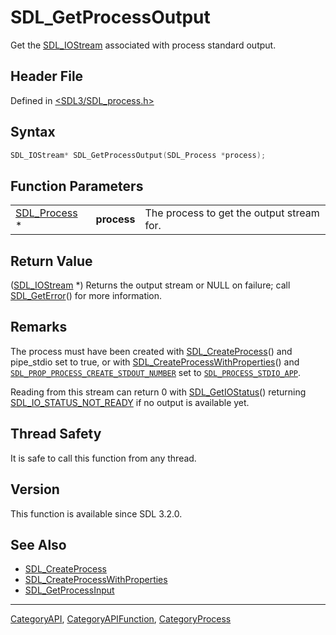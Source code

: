 # SDL_GetProcessOutput

Get the [SDL_IOStream](SDL_IOStream) associated with process standard output.

## Header File

Defined in [<SDL3/SDL_process.h>](https://github.com/libsdl-org/SDL/blob/main/include/SDL3/SDL_process.h)

## Syntax

```c
SDL_IOStream* SDL_GetProcessOutput(SDL_Process *process);
```

## Function Parameters

|                              |             |                                           |
| ---------------------------- | ----------- | ----------------------------------------- |
| [SDL_Process](SDL_Process) * | **process** | The process to get the output stream for. |

## Return Value

([SDL_IOStream](SDL_IOStream) *) Returns the output stream or NULL on
failure; call [SDL_GetError](SDL_GetError)() for more information.

## Remarks

The process must have been created with
[SDL_CreateProcess](SDL_CreateProcess)() and pipe_stdio set to true, or
with [SDL_CreateProcessWithProperties](SDL_CreateProcessWithProperties)()
and
[`SDL_PROP_PROCESS_CREATE_STDOUT_NUMBER`](SDL_PROP_PROCESS_CREATE_STDOUT_NUMBER)
set to [`SDL_PROCESS_STDIO_APP`](SDL_PROCESS_STDIO_APP).

Reading from this stream can return 0 with
[SDL_GetIOStatus](SDL_GetIOStatus)() returning
[SDL_IO_STATUS_NOT_READY](SDL_IO_STATUS_NOT_READY) if no output is
available yet.

## Thread Safety

It is safe to call this function from any thread.

## Version

This function is available since SDL 3.2.0.

## See Also

- [SDL_CreateProcess](SDL_CreateProcess)
- [SDL_CreateProcessWithProperties](SDL_CreateProcessWithProperties)
- [SDL_GetProcessInput](SDL_GetProcessInput)

----
[CategoryAPI](CategoryAPI), [CategoryAPIFunction](CategoryAPIFunction), [CategoryProcess](CategoryProcess)

